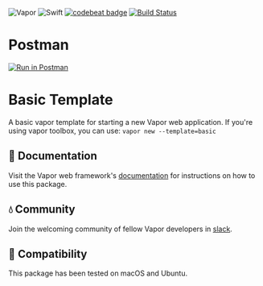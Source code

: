 ![Vapor](https://img.shields.io/badge/framework-Vapor-brightgreen.svg)
![Swift](http://img.shields.io/badge/swift-3.0-brightgreen.svg)
[![codebeat badge](https://codebeat.co/badges/d403a6fa-db96-4d45-b933-b2f7e62a6645)](https://codebeat.co/projects/github-com-tempo-titans-titan-api)
[![Build Status](https://travis-ci.org/Tempo-Titans/titan-api.svg?branch=master)](https://travis-ci.org/Tempo-Titans/titan-api)
# Postman

[![Run in Postman](https://run.pstmn.io/button.svg)](https://app.getpostman.com/run-collection/4bba0db988b1eb9a7585)

# Basic Template

A basic vapor template for starting a new Vapor web application. If you're using vapor toolbox, you can use: `vapor new --template=basic`

## 📖 Documentation

Visit the Vapor web framework's [documentation](http://docs.vapor.codes) for instructions on how to use this package.

## 💧 Community

Join the welcoming community of fellow Vapor developers in [slack](http://vapor.team).

## 🔧 Compatibility

This package has been tested on macOS and Ubuntu.

